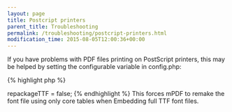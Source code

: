 ```yaml
---
layout: page
title: Postcript printers
parent_title: Troubleshooting
permalink: /troubleshooting/postcript-printers.html
modification_time: 2015-08-05T12:00:36+00:00
---
```


If you have problems with PDF files printing on PostScript printers, this may be helped by setting the configurable variable in <span class="filename">config.php</span>:

{% highlight php %}
<?php

$this->repackageTTF = false;
{% endhighlight %}

This forces mPDF to remake the font file using only core tables when Embedding full TTF font files.

